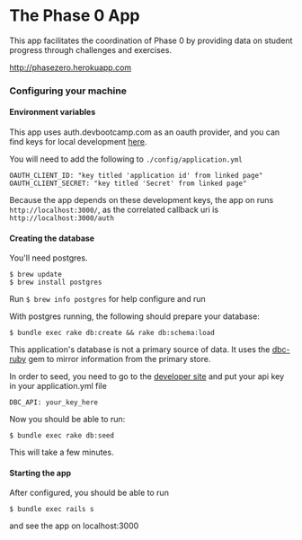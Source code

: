 # The Phase 0 App

This app facilitates the coordination of Phase 0 by providing data on student progress through challenges and exercises.


http://phasezero.herokuapp.com

### Configuring your machine

#### Environment variables

This app uses auth.devbootcamp.com as an oauth provider, and you can find keys for local development [here](https://auth.devbootcamp.com/oauth/applications/31).

You will need to add the following to `./config/application.yml`
```
OAUTH_CLIENT_ID: "key titled 'application id' from linked page"
OAUTH_CLIENT_SECRET: "key titled 'Secret' from linked page"
```
Because the app depends on these development keys, the app on runs `http://localhost:3000/`, as the correlated callback uri is `http://localhost:3000/auth`


#### Creating the database

You'll need postgres.
```
$ brew update
$ brew install postgres
```
Run `$ brew info postgres` for help configure and run

With postgres running, the following should prepare your database:
```
$ bundle exec rake db:create && rake db:schema:load
```

This application's database is not a primary source of data. It uses the
[dbc-ruby](https://github.com/Devbootcamp/dbc-ruby)
gem to mirror information from the primary store.

In order to seed, you need to go to the [developer site](https://developer.devbootcamp.com/account) and put your api key
in your application.yml file
```
DBC_API: your_key_here
```
Now you should be able to run:
```
$ bundle exec rake db:seed
```
This will take a few minutes.


#### Starting the app

After configured, you should be able to run
```
$ bundle exec rails s
```
and see the app on localhost:3000

